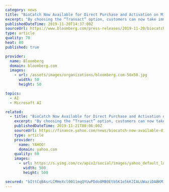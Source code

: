 ```yaml
---
category: news
title: "BioCatch Now Available for Direct Purchase and Activation on Microsoft Azure Marketplace"
excerpt: "By choosing the “Transact” option, customers can now take immediate advantage of the BioCatch platform, contracting directly through the Azure Marketplace for rapid deployment and implementation. BioCatch’s behavioral biometrics platform uses machine-learning artificial intelligence (AI) techniques to passively collect over 2,000 ..."
publishedDateTime: 2019-11-20T14:37:00Z
sourceUrl: https://www.bloomberg.com/press-releases/2019-11-20/biocatch-now-available-for-direct-purchase-and-activation-on-microsoft-azure-marketplace
type: article
quality: 70
heat: 80
published: true

provider:
  name: Bloomberg
  domain: bloomberg.com
  images:
    - url: /assets/images/organizations/bloomberg.com-50x50.jpg
      width: 50
      height: 50

topics:
  - AI
  - Microsoft AI

related:
  - title: "BioCatch Now Available for Direct Purchase and Activation on Microsoft Azure Marketplace"
    excerpt: "By choosing the “Transact” option, customers can now take immediate advantage of the BioCatch platform, contracting directly through the Azure Marketplace for rapid deployment and implementation. BioCatch’s behavioral biometrics platform uses machine-learning artificial intelligence (AI) techniques to passively collect over 2,000 ..."
    publishedDateTime: 2019-11-21T00:06:00Z
    sourceUrl: https://finance.yahoo.com/news/biocatch-now-available-direct-purchase-143000523.html
    type: article
    provider:
      name: YAHOO!
      domain: yahoo.com
    quality: 60
    images:
      - url: https://s.yimg.com/cv/apiv2/social/images/yahoo_default_logo.png
        width: 500
        height: 500

secured: "bIttCqBAsrLCMHeXcl0011mqQYUwPDdo8MB0Etb5K1o5kKJIALUWaziDABKM1G6puBWzHBRn5UCPeaTlzVI+yEuQQrMa1g2RPt0EztBfEyrjQOdApK7UIi5eMyBILKYzKzC0+PRfxngF14xrt4ycl1dOmN81M7c6PfCzNFcmxgA8wWSbORVyl61kpp8DA4ZNdke7+1mC0zfiNqRBsBGmDDzUJtQ7B7rXtvzHNcmhYKCO1oxYm+0PHoSY4cKzF74wPJr/zE/SSilzKFLvgwvXaQ==;sFXnXlvYyqcWtuhL4gBPrA=="
---
```


